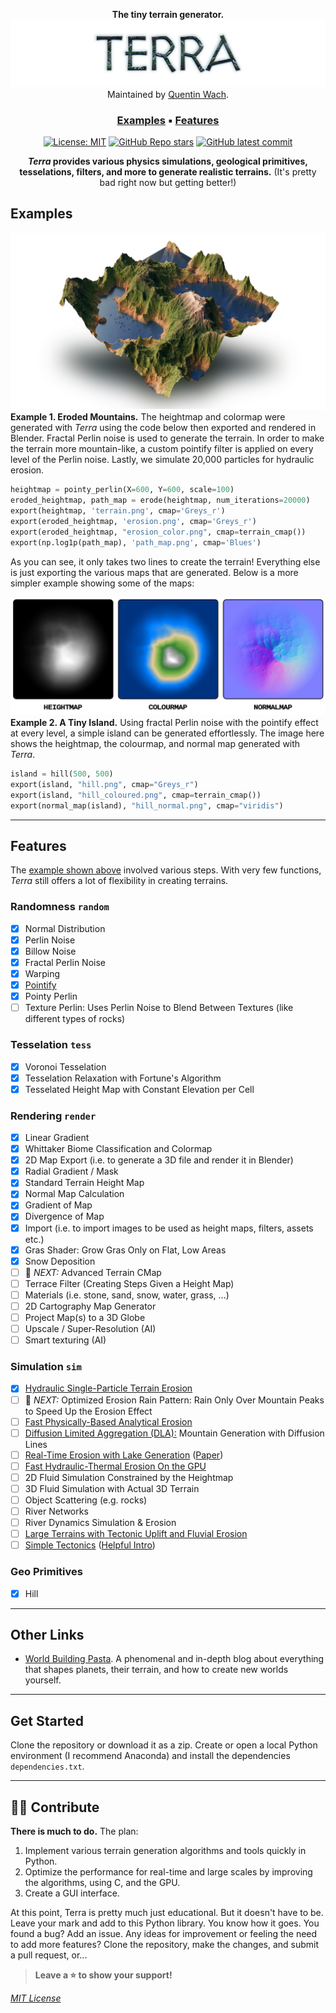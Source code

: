 <div align="center">

**The tiny terrain generator.**
<picture>
  <img class=head src="docs/terra_header.png">
</picture>
Maintained by [Quentin Wach](https://www.x.com/QuentinWach).
<h3>

[Examples](#examples) ▪ [Features](#features)
</h3>

[![License: MIT](https://img.shields.io/badge/License-MIT-yellow.svg)](https://opensource.org/licenses/MIT)
[![GitHub Repo stars](https://img.shields.io/github/stars/QuentinWach/terra)](https://github.com/QuentinWach/terra/stargazers)
[![GitHub latest commit](https://badgen.net/github/last-commit/QuentinWach/terra)](https://github.com/QuentinWach/terra/commits/main)
<!--[![Discord](https://img.shields.io/discord/1068976834382925865)](https://discord.gg/ZjZadyC7PK)-->

**_Terra_ provides various physics simulations, geological primitives, tesselations, filters, and more to generate realistic terrains.** (It's pretty bad right now but getting better!)

</div>

## Examples
![](docs/render_4.png)
**Example 1. Eroded Mountains.** The heightmap and colormap were generated with _Terra_ using the code below then exported and rendered in Blender. Fractal Perlin noise is used to generate the terrain. In order to make the terrain more mountain-like, a custom pointify filter is applied on every level of the Perlin noise. Lastly, we simulate 20,000 particles for hydraulic erosion.
```python
heightmap = pointy_perlin(X=600, Y=600, scale=100)
eroded_heightmap, path_map = erode(heightmap, num_iterations=20000)
export(heightmap, 'terrain.png', cmap='Greys_r')
export(eroded_heightmap, 'erosion.png', cmap='Greys_r')
export(eroded_heightmap, "erosion_color.png", cmap=terrain_cmap())
export(np.log1p(path_map), 'path_map.png', cmap='Blues')
```
As you can see, it only takes two lines to create the terrain! Everything else is just exporting the various maps that are generated. Below is a more simpler example showing some of the maps:

![](docs/height_colour_normal_example.png)
**Example 2. A Tiny Island.** Using fractal Perlin noise with the pointify effect at every level, a simple island can be generated effortlessly. The image here shows the heightmap, the colourmap, and normal map generated with _Terra_. 
```python
island = hill(500, 500)
export(island, "hill.png", cmap="Greys_r")
export(island, "hill_coloured.png", cmap=terrain_cmap())
export(normal_map(island), "hill_normal.png", cmap="viridis")
```

---
<!--
![](docs/example_1_render.png)

**Example 2. Map of a Continent with Various Biomes.** Tesselate the space using Voronoi cells. Create a heightmap using fractal Brownian noise. Create a temperature map using a slightly warped gradient with added Perlin noise, a precipation map created using Perlin noise. Classify the areas into biomes using a Whittaker diagram. Inspired by [Pvigier's Vagabond Map Generation](https://pvigier.github.io/2019/05/12/vagabond-map-generation.html). Rendered in [Blender](). 

```python
S = 42; X = 500; Y = 500
# Create the heightmap
tesselation = Voronoi(X, Y, density=0.001, relax=3, seed=S)
heightmap = perlin(X, Y, scale=150, octaves=1, seed=S)
heightmap = tess_heightmap(tesselation, shape=(X, Y), heightmap=heightmap)
heightmap = warp(heightmap, shape=(X, Y), warp_strength=20.0, seed=S+3)
heightmap = gaussian_blur(heightmap, sigma=2) + 0.5*perlin(X, Y, scale=50, octaves=4, seed=S+10)
# Create a linear temperature map and a precipitation map using Perlin noise
linear_tempmap = lingrad(X, Y, start=(X/2,0,30), end=(X/2,Y, -10))
temperaturemap = 30 - 25 * heightmap
precipationmap = 400 * perlin(X, Y, scale=500, octaves=2, seed=S+3)
# Create and save the biome map as a png file
biomemap = classify_biomes(temperaturemap, precipationmap)
plt.figure(figsize=(10, 10))
plt.imshow(biomemap, cmap=biome_cmap)
plt.axis('off') 
plt.savefig('biomemap.png', bbox_inches='tight', pad_inches=0, dpi=300)
plt.close()
# Export the heightmap as a png file
export(heightmap, 'heightmap.png', cmap='Greys_r', dpi=300)
```
-->
<!--
---
### 2. The Great Mountain
| |
| :--: |
| **Figure 2. The Great Mountain.** |

```python
from terra import *
np.random.seed(42)
WIDTH = 500; HEIGHT = 500

tesselate

```
---
### 3. River Networks
| |
| :--: |
| **Figure 3. River Networks.** |

```python
from terra import *
np.random.seed(42)
WIDTH = 500; HEIGHT = 500

tesselate

```
|![alt text](docs/biomes.png)|
| :--: |
| **Climate Influence On Terrestrial Biome** by Navarras - Own work, CC0, https://commons.wikimedia.org/w/index.php?curid=61120531 |
-->

## Features
The [example shown above](#example) involved various steps. With very few functions, _Terra_ still offers a lot of flexibility in creating terrains. 
<!--A typical workflow may look like this:
![alt text](docs/workflow.png)
-->

### Randomness `random`
+ [X] Normal Distribution
+ [X] Perlin Noise
+ [X] Billow Noise
+ [X] Fractal Perlin Noise
+ [X] Warping
+ [X] [Pointify](https://www.youtube.com/watch?v=gsJHzBTPG0Y)
+ [X] Pointy Perlin
+ [ ] Texture Perlin: Uses Perlin Noise to Blend Between Textures (like different types of rocks)
### Tesselation `tess`
+ [X] Voronoi Tesselation
+ [X] Tesselation Relaxation with Fortune's Algorithm
+ [X] Tesselated Height Map with Constant Elevation per Cell
### Rendering `render`
+ [X] Linear Gradient
+ [X] Whittaker Biome Classification and Colormap
+ [X] 2D Map Export (i.e. to generate a 3D file and render it in Blender)
+ [X] Radial Gradient / Mask
+ [X] Standard Terrain Height Map
+ [X] Normal Map Calculation
+ [X] Gradient of Map
+ [X] Divergence of Map
+ [X] Import (i.e. to import images to be used as height maps, filters, assets etc.)
+ [X] Gras Shader: Grow Gras Only on Flat, Low Areas
+ [X] Snow Deposition
+ [ ] 🔨 _NEXT:_ Advanced Terrain CMap
+ [ ] Terrace Filter (Creating Steps Given a Height Map)
+ [ ] Materials (i.e. stone, sand, snow, water, grass, ...)
+ [ ] 2D Cartography Map Generator
+ [ ] Project Map(s) to a 3D Globe 
+ [ ] Upscale / Super-Resolution (AI)
+ [ ] Smart texturing (AI)
### Simulation `sim`
<!-- Talk about types of terrains: https://www.youtube.com/watch?v=G83dkjtnjlw -->
<!-- Talk about drainage patterns: https://www.youtube.com/watch?v=Xpmy0YLMvo4 -->
+ [X] [Hydraulic Single-Particle Terrain Erosion](https://www.youtube.com/watch?v=eaXk97ujbPQ)
+ [ ] 🔨 _NEXT:_ Optimized Erosion Rain Pattern: Rain Only Over Mountain Peaks to Speed Up the Erosion Effect
+ [ ] [Fast Physically-Based Analytical Erosion](https://www.youtube.com/watch?v=zKnluMlRZNg)
+ [ ] [Diffusion Limited Aggregation (DLA):](https://www.youtube.com/watch?v=gsJHzBTPG0Y) Mountain Generation with Diffusion Lines
+ [ ] [Real-Time Erosion with Lake Generation](https://www.youtube.com/watch?v=Ds7R6UzMTXI) ([Paper](https://inria.hal.science/inria-00402079))
+ [ ] [Fast Hydraulic-Thermal Erosion On the GPU](https://old.cescg.org/CESCG-2011/papers/TUBudapest-Jako-Balazs.pdf)
+ [ ] 2D Fluid Simulation Constrained by the Heightmap
+ [ ] 3D Fluid Simulation with Actual 3D Terrain
+ [ ] Object Scattering (e.g. rocks)
+ [ ] River Networks
+ [ ] River Dynamics Simulation & Erosion
+ [ ] [Large Terrains with Tectonic Uplift and Fluvial Erosion](https://inria.hal.science/hal-01262376/document)
+ [ ] [Simple Tectonics](https://www.youtube.com/watch?v=GjaZ7GIIl54) ([Helpful Intro](https://www.youtube.com/watch?v=x_Tn66PvTn4))

<!-- What about wind erosion? -->
### Geo Primitives
+ [X] Hill
<!--
### Live View
+ [ ] Node editor like: 
  + https://github.com/IndiePython/nodezator ???
  + https://www.youtube.com/watch?v=xbTLhMJARrk&list=PLZSNHzwDCOggHLThIbCxUhWTgrKVemZkz ??
  + https://github.com/bhowiebkr/python-node-editor ??
  + https://www.youtube.com/watch?v=i_pB-Y0hCYQ
+ [ ] 2D Map Live view
+ [ ] 3D Render Window that updates live as the maps are updated

### Geo Primitives
+ [ ] Mountains
+ [ ] Crators
+ [ ] Rocks
+ [ ] Canions
+ [ ] Rivers
+ [ ] Lakes
+ [ ] Island
+ [ ] Sand
+ [ ] Slump
+ [ ] Dunes
+ [ ] Plates
-->
<!--
+ [ ] Planetary Cloud/Weather Simulation
+ [ ] Globe Light Scattering and Diffraction like S. Lague 
-->

---
## Other Links
+ [World Building Pasta](https://worldbuildingpasta.blogspot.com/). A phenomenal and in-depth blog about everything that shapes planets, their terrain, and how to create new worlds yourself.

---
## Get Started
Clone the repository or download it as a zip. Create or open a local Python environment (I recommend Anaconda) and install the dependencies `dependencies.txt`.

---
## 🤝🏻 Contribute
**There is much to do.** The plan:
1. Implement various terrain generation algorithms and tools quickly in Python.
2. Optimize the performance for real-time and large scales by improving the algorithms, using C, and the GPU.
3. Create a GUI interface.

 At this point, Terra is pretty much just educational. But it doesn't have to be. Leave your mark and add to this Python library. You know how it goes. You found a bug? Add an issue. Any ideas for improvement or feeling the need to add more features? Clone the repository, make the changes, and submit a pull request, or...

> **Leave a ⭐ to show your support!**

[_MIT License_](LICENSE.txt)